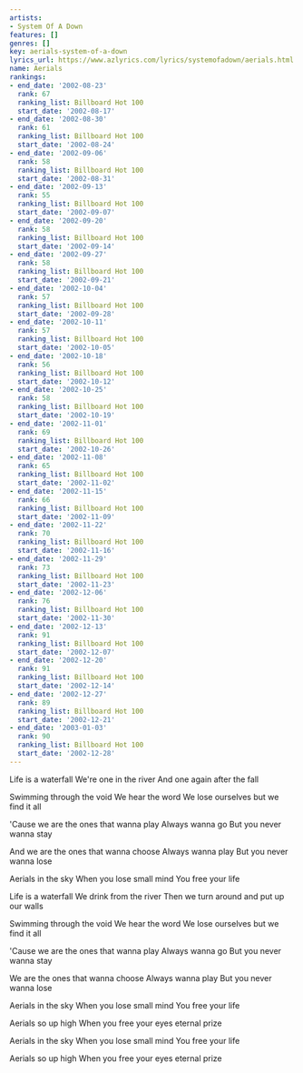 ```yaml
---
artists:
- System Of A Down
features: []
genres: []
key: aerials-system-of-a-down
lyrics_url: https://www.azlyrics.com/lyrics/systemofadown/aerials.html
name: Aerials
rankings:
- end_date: '2002-08-23'
  rank: 67
  ranking_list: Billboard Hot 100
  start_date: '2002-08-17'
- end_date: '2002-08-30'
  rank: 61
  ranking_list: Billboard Hot 100
  start_date: '2002-08-24'
- end_date: '2002-09-06'
  rank: 58
  ranking_list: Billboard Hot 100
  start_date: '2002-08-31'
- end_date: '2002-09-13'
  rank: 55
  ranking_list: Billboard Hot 100
  start_date: '2002-09-07'
- end_date: '2002-09-20'
  rank: 58
  ranking_list: Billboard Hot 100
  start_date: '2002-09-14'
- end_date: '2002-09-27'
  rank: 58
  ranking_list: Billboard Hot 100
  start_date: '2002-09-21'
- end_date: '2002-10-04'
  rank: 57
  ranking_list: Billboard Hot 100
  start_date: '2002-09-28'
- end_date: '2002-10-11'
  rank: 57
  ranking_list: Billboard Hot 100
  start_date: '2002-10-05'
- end_date: '2002-10-18'
  rank: 56
  ranking_list: Billboard Hot 100
  start_date: '2002-10-12'
- end_date: '2002-10-25'
  rank: 58
  ranking_list: Billboard Hot 100
  start_date: '2002-10-19'
- end_date: '2002-11-01'
  rank: 69
  ranking_list: Billboard Hot 100
  start_date: '2002-10-26'
- end_date: '2002-11-08'
  rank: 65
  ranking_list: Billboard Hot 100
  start_date: '2002-11-02'
- end_date: '2002-11-15'
  rank: 66
  ranking_list: Billboard Hot 100
  start_date: '2002-11-09'
- end_date: '2002-11-22'
  rank: 70
  ranking_list: Billboard Hot 100
  start_date: '2002-11-16'
- end_date: '2002-11-29'
  rank: 73
  ranking_list: Billboard Hot 100
  start_date: '2002-11-23'
- end_date: '2002-12-06'
  rank: 76
  ranking_list: Billboard Hot 100
  start_date: '2002-11-30'
- end_date: '2002-12-13'
  rank: 91
  ranking_list: Billboard Hot 100
  start_date: '2002-12-07'
- end_date: '2002-12-20'
  rank: 91
  ranking_list: Billboard Hot 100
  start_date: '2002-12-14'
- end_date: '2002-12-27'
  rank: 89
  ranking_list: Billboard Hot 100
  start_date: '2002-12-21'
- end_date: '2003-01-03'
  rank: 90
  ranking_list: Billboard Hot 100
  start_date: '2002-12-28'
---
```


Life is a waterfall
We're one in the river
And one again after the fall

Swimming through the void
We hear the word
We lose ourselves but we find it all

'Cause we are the ones that wanna play
Always wanna go
But you never wanna stay

And we are the ones that wanna choose
Always wanna play
But you never wanna lose

Aerials in the sky
When you lose small mind
You free your life

Life is a waterfall
We drink from the river
Then we turn around and put up our walls

Swimming through the void
We hear the word
We lose ourselves but we find it all

'Cause we are the ones that wanna play
Always wanna go
But you never wanna stay

We are the ones that wanna choose
Always wanna play
But you never wanna lose

Aerials in the sky
When you lose small mind
You free your life

Aerials so up high
When you free your eyes eternal prize

Aerials in the sky
When you lose small mind
You free your life

Aerials so up high
When you free your eyes eternal prize



